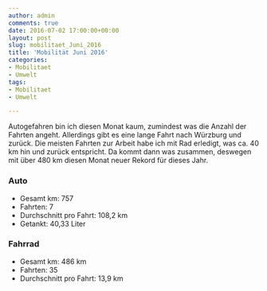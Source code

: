 ```yaml
---
author: admin
comments: true
date: 2016-07-02 17:00:00+00:00
layout: post
slug: mobilitaet_Juni_2016
title: 'Mobilität Juni 2016'
categories:
- Mobilitaet
- Umwelt
tags:
- Mobilitaet
- Umwelt

---
```


Autogefahren bin ich diesen Monat kaum, zumindest was die Anzahl der Fahrten angeht. Allerdings gibt es eine lange Fahrt nach Würzburg und zurück. Die meisten Fahrten zur Arbeit habe ich mit Rad erledigt, was ca. 40 km hin und zurück entspricht. Da kommt dann was zusammen, deswegen mit über 480 km diesen Monat neuer Rekord für dieses Jahr.

### Auto

- Gesamt km: 757
- Fahrten: 7
- Durchschnitt pro Fahrt: 108,2 km
- Getankt: 40,33 Liter

### Fahrrad

- Gesamt km: 486 km
- Fahrten: 35
- Durchschnitt pro Fahrt: 13,9 km
